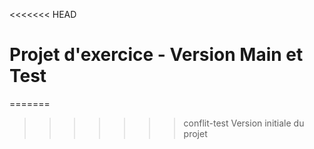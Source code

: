<<<<<<< HEAD
# Projet d'exercice - Version Main et Test
=======
>>>>>>> conflit-test
Version initiale du projet
